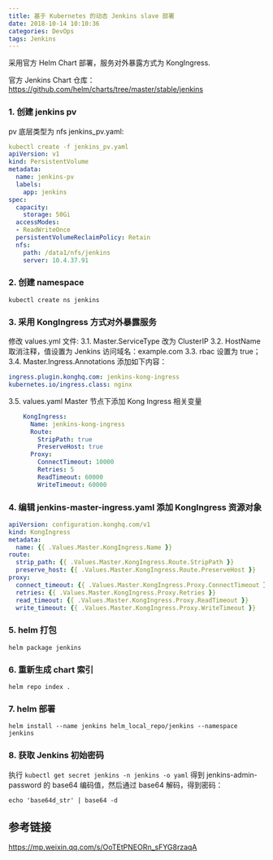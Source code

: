 ```yaml
---
title: 基于 Kubernetes 的动态 Jenkins slave 部署
date: 2018-10-14 10:10:36
categories: DevOps
tags: Jenkins
---
```


采用官方 Helm Chart 部署，服务对外暴露方式为 KongIngress.

官方 Jenkins Chart 仓库：https://github.com/helm/charts/tree/master/stable/jenkins

### 1. 创建 jenkins pv
pv 底层类型为 nfs
jenkins_pv.yaml:
```yaml
kubectl create -f jenkins_pv.yaml
apiVersion: v1
kind: PersistentVolume
metadata:
  name: jenkins-pv
  labels:
    app: jenkins
spec:
  capacity:
    storage: 50Gi
  accessModes:
  - ReadWriteOnce
  persistentVolumeReclaimPolicy: Retain
  nfs:
    path: /data1/nfs/jenkins
    server: 10.4.37.91
```
### 2. 创建 namespace
```
kubectl create ns jenkins
```
### 3. 采用 KongIngress 方式对外暴露服务
修改 values.yml 文件:
3.1. Master.ServiceType 改为 ClusterIP
3.2. HostName 取消注释，值设置为 Jenkins 访问域名：example.com
3.3. rbac 设置为 true；
3.4. Master.Ingress.Annotations 添加如下内容：
```yaml
ingress.plugin.konghq.com: jenkins-kong-ingress
kubernetes.io/ingress.class: nginx
```
3.5. values.yaml Master 节点下添加 Kong Ingress 相关变量
```yaml
    KongIngress:
      Name: jenkins-kong-ingress
      Route:
        StripPath: true
        PreserveHost: true
      Proxy:
        ConnectTimeout: 10000
        Retries: 5
        ReadTimeout: 60000
        WriteTimeout: 60000
```
### 4. 编辑 jenkins-master-ingress.yaml 添加  KongIngress 资源对象
```yaml
apiVersion: configuration.konghq.com/v1
kind: KongIngress
metadata:
  name: {{ .Values.Master.KongIngress.Name }}
route:
  strip_path: {{ .Values.Master.KongIngress.Route.StripPath }}
  preserve_host: {{ .Values.Master.KongIngress.Route.PreserveHost }}
proxy:
  connect_timeout: {{ .Values.Master.KongIngress.Proxy.ConnectTimeout }}
  retries: {{ .Values.Master.KongIngress.Proxy.Retries }}
  read_timeout: {{ .Values.Master.KongIngress.Proxy.ReadTimeout }}
  write_timeout: {{ .Values.Master.KongIngress.Proxy.WriteTimeout }}
```
### 5. helm 打包
```
helm package jenkins
```

### 6. 重新生成 chart 索引
```
helm repo index .
```

### 7. helm 部署
```
helm install --name jenkins helm_local_repo/jenkins --namespace jenkins
```

### 8. 获取 Jenkins 初始密码
 执行 `kubectl get secret jenkins -n jenkins -o yaml` 得到 jenkins-admin-password 的 base64 编码值，然后通过 base64 解码，得到密码：
```
echo 'base64d_str' | base64 -d
```
## 参考链接
https://mp.weixin.qq.com/s/OoTEtPNEORn_sFYG8rzaqA

